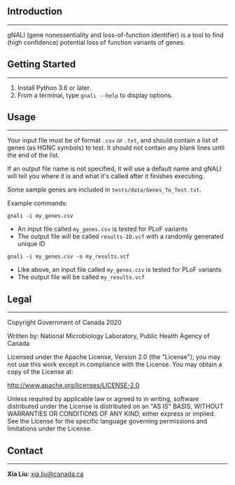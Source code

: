 ## Introduction ##
------------------

gNALI (gene nonessentiality and loss-of-function identifier) is a tool to find (high confidence) 
potential loss of function variants of genes.

## Getting Started ##
---------------------

1. Install Python 3.6 or later.
2. From a terminal, type `gnali --help` to display options.

## Usage ##
-----------

Your input file must be of format `.csv` or `.txt`, and should contain a list of genes
(as HGNC symbols) to test. It should not contain any blank lines until the end of the list.

If an output file name is not specified, it will use a default name and gNALI
will tell you where it is and what it's called after it finishes executing.

Some sample genes are included in `tests/data/Genes_To_Test.txt`.

Example commands:

`gnali -i my_genes.csv`
* An input file called `my_genes.csv` is tested for PLoF variants
* The output file will be called `results-ID.vcf` with a randomly generated unique ID

`gnali -i my_genes.csv -o my_results.vcf`
* Like above, an input file called `my_genes.csv` is tested for PLoF variants
* The output file will be called `my_results.vcf`

## Legal ##
-----------

Copyright Government of Canada 2020

Written by: National Microbiology Laboratory, Public Health Agency of Canada

Licensed under the Apache License, Version 2.0 (the "License"); you may not use
this work except in compliance with the License. You may obtain a copy of the
License at:

http://www.apache.org/licenses/LICENSE-2.0

Unless required by applicable law or agreed to in writing, software distributed
under the License is distributed on an "AS IS" BASIS, WITHOUT WARRANTIES OR
CONDITIONS OF ANY KIND, either express or implied. See the License for the
specific language governing permissions and limitations under the License.

## Contact ##
-------------

**Xia Liu**: xia.liu@canada.ca

